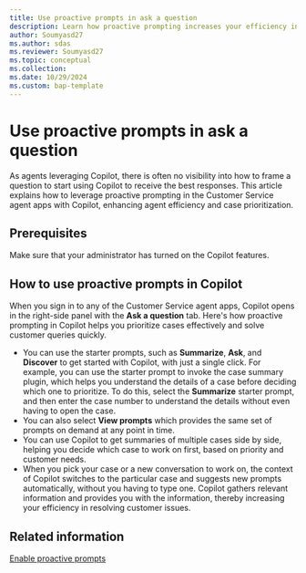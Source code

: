 ```yaml
---
title: Use proactive prompts in ask a question
description: Learn how proactive prompting increases your efficiency in handling customer issues.
author: Soumyasd27
ms.author: sdas
ms.reviewer: Soumyasd27
ms.topic: conceptual 
ms.collection:
ms.date: 10/29/2024
ms.custom: bap-template 
---
```


# Use proactive prompts in ask a question

As agents leveraging Copilot, there is often no visibility into how to frame a question to start using Copilot to receive the best responses. This article explains how to leverage proactive prompting in the Customer Service agent apps with Copilot, enhancing agent efficiency and case prioritization.

## Prerequisites

Make sure that your administrator has turned on the Copilot features.

## How to use proactive prompts in Copilot

When you sign in to any of the Customer Service agent apps, Copilot opens in the right-side panel with the **Ask a question** tab. Here's how proactive prompting in Copilot helps you prioritize cases effectively and solve customer queries quickly.

- You can use the starter prompts, such as **Summarize**, **Ask**, and **Discover** to get started with Copilot, with just a single click. For example, you can use the starter prompt to invoke the case summary plugin, which helps you understand the details of a case before deciding which one to prioritize. To do this, select the **Summarize** starter prompt, and then enter the case number to understand the details without even having to open the case.
- You can also select **View prompts** which provides the same set of prompts on demand at any point in time.   
- You can use Copilot to get summaries of multiple cases side by side, helping you decide which case to work on first, based on priority and customer needs.
- When you pick your case or a new conversation to work on, the context of Copilot switches to the particular case and suggests new prompts automatically, without you having to type one. Copilot gathers relevant information and provides you with the information, thereby increasing your efficiency in resolving customer issues.

## Related information

[Enable proactive prompts](../administer/proactive-prompts.md)

